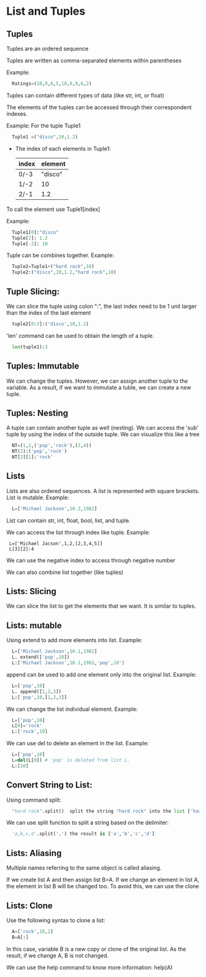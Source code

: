 # List and Tuples

## Tuples

Tuples are an ordered sequence

Tuples are written as comma-separated elements within parentheses

Example:

```Python
  Ratings=(10,9,6,5,10,8,9,6,2)
```
Tuples can contain different types of data (like str, int, or float)

The elements of the tuples can be accessed through their correspondent indexes.

Example: For the tuple Tuple1

```Python
  Tuple1 =("disco",10,1.2)
```

  - The index of each elements in Tuple1:

    index | element
    -----|------
    0/-3 | "disco"
    1/-2 | 10
    2/-1 | 1.2

To call the element use Tuple1[index]

Example:

```Python
  Tuple1[0]:"disco"
  Tuple[2]: 1.2
  Tuple[-2]: 10  
```

Tuple can be combines together. Example:

```Python
  Tuple2=Tuple1+("hard rock",10)
  Tuple2:("disco",10,1.2,"hard rock",10)
```

## Tuple Slicing:

We can slice the tuple using colon ":", the last index need to be 1 unit larger than the index of the last element

```Python
  tuple2[0:3]:('disco',10,1.2)
```

'len' command can be used to obtain the length of a tuple.

```Python
  len(tuple1):3
```

## Tuples: Immutable

We can change the tuples. However, we can assign another tuple to the variable. As a result, if we want to immutate a tuble, we can create a new tuple.

## Tuples: Nesting

A tuple can contain another tuple as well (nesting). We can access the 'sub' tuple by using the index of the outside tuple. We can visualize this like a tree

```Python
  NT=(1,2,('pop','rock'),(3,4))
  NT(2):('pop','rock')
  NT[2][1]:'rock'
```
## Lists

Lists are also ordered sequences. A list is represented with square brackets. List is mutable. Example:

```Python
  L=['Michael Jackson',10.2,1982]
```

List can contain str, int, float, bool, list, and tuple.

We can access the list through index like tuple. Example:

```
 L=['Michael Jacson',1,2,[2,3,4,5]]
 L[3][2]:4
```

We can use the negative index to access through negative number

We can also combine list together (like tuples)

## Lists: Slicing

We can slice the list to get the elements that we want. It is similar to tuples.

## Lists: mutable

Using extend to add more elements into list. Example:

```Python
  L=['Michael Jackson',10.1,1982]
  L. extend(['pop',10])
  L:['Michael Jackson',10.1,1982,'pop',10']
```

append can be used to add one element only into the original list. Example:

```Python
  L=['pop',10]
  L. append([1,2,3])
  L:['pop',10,[1,2,3]]
```

We can change the list individual element. Example:

```Python
  L=['pop',10]
  L[0]='rock'
  L:['rock',10]
```

We can use del to delete an element in the list. Example:

```Python
  L=['pop',10]
  L=del(L[0]) # 'pop' is deleted from list L.
  L:[10]
```

## Convert String to List:

Using command split:

```Python
  "hard rock".split()  split the string "hard rock" into the list ['hard','rock']
```

We can use split function to split a string based on the delimiter:

```Python
  'a,b,c,d'.split(',') the result is ['a','b','c','d']
```

## Lists: Aliasing

Multiple names referring to the same object is called aliasing.

If we create list A and then assign list B=A. If we change an element in list A, the element in list B will be changed too. To avoid this, we can use the clone

## Lists: Clone

Use the following syntax to clone a list:

```Python
  A=['rock',10,2]
  B=A[:]
```

In this case, variable B is a new copy or clone of the original list. As the result, if we change A, B is not changed.

We can use the help command to know more information: help(A)
